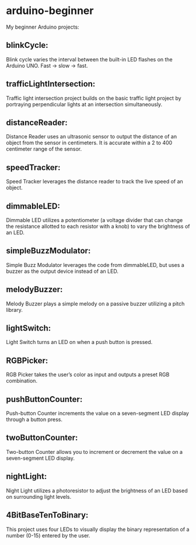 # arduino-beginner
My beginner Arduino projects:


## blinkCycle:

Blink cycle varies the interval between the built-in LED flashes on the Arduino UNO. Fast -> slow -> fast.


## trafficLightIntersection:

Traffic light intersection project builds on the basic traffic light project by portraying perpendicular lights at an intersection simultaneously.


## distanceReader:

Distance Reader uses an ultrasonic sensor to output the distance of an object from the sensor in centimeters. It is accurate within a 2 to 400 centimeter range of the sensor.


## speedTracker:

Speed Tracker leverages the distance reader to track the live speed of an object.


## dimmableLED:

Dimmable LED utilizes a potentiometer (a voltage divider that can change the resistance allotted to each resistor with a knob) to vary the brightness of an LED.


## simpleBuzzModulator:

Simple Buzz Modulator leverages the code from dimmableLED, but uses a buzzer as the output device instead of an LED.


## melodyBuzzer:

Melody Buzzer plays a simple melody on a passive buzzer utilizing a pitch library.


## lightSwitch:

Light Switch turns an LED on when a push button is pressed.


## RGBPicker:

RGB Picker takes the user’s color as input and outputs a preset RGB combination.


## pushButtonCounter:

Push-button Counter increments the value on a seven-segment LED display through a button press.


## twoButtonCounter:

Two-button Counter allows you to increment or decrement the value on a seven-segment LED display.


## nightLight:

Night Light utilizes a photoresistor to adjust the brightness of an LED based on surrounding light levels.


## 4BitBaseTenToBinary:

This project uses four LEDs to visually display the binary representation of a number (0-15) entered by the user.


